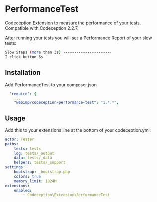 # PerformanceTest
Codeception Extension to measure the performance of your tests. Compatible with Codeception 2.2.7.

After running your tests you will see a Performance Report of your slow tests:
```bash
Slow Steps (more than 3s) ----------------------
I click button 6s
```

## Installation
Add PerformanceTest to your composer.json

```yaml
  "require": {
    ...
    "webimp/codeception-performance-test": "1.*.*",
```

## Usage
Add this to your extensions line at the bottom of your codeception.yml:

```yaml
actor: Tester
paths:
    tests: tests
    log: tests/_output
    data: tests/_data
    helpers: tests/_support
settings:
    bootstrap: _bootstrap.php
    colors: true
    memory_limit: 1024M
extensions:
    enabled:
        - Codeception\Extension\PerformanceTest
```
